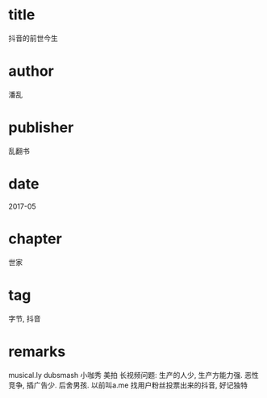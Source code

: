 # title
抖音的前世今生

# author
潘乱

# publisher
乱翻书

# date
2017-05

# chapter
世家

# tag
字节, 抖音

# remarks
musical.ly dubsmash 小咖秀 美拍 长视频问题: 生产的人少, 生产方能力强. 恶性竞争, 插广告少. 后舍男孩. 以前叫a.me 找用户粉丝投票出来的抖音, 好记独特

